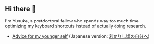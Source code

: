 ## Hi there 👋

I'm Yusuke, a postdoctoral fellow who spends way too much time optimizing my keyboard shortcuts instead of actually doing research.

- [Advice for my younger self](./advice-for-my-younger-myself-en.md) (Japanese version: [若かりし頃の自分へ](./advice-for-my-younger-myself-ja.md))

